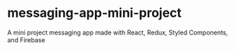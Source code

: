 # messaging-app-mini-project
A mini project messaging app made with React, Redux, Styled Components, and Firebase
